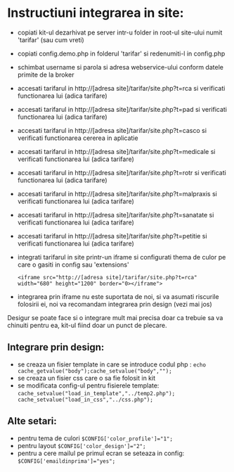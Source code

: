 # Instructiuni integrarea in site:

- copiati kit-ul dezarhivat pe server intr-u folder in root-ul site-ului numit 'tarifar' (sau cum vreti)

- copiati config.demo.php in folderul 'tarifar' si redenumiti-l in config.php

- schimbat username si parola si adresa webservice-ului conform datele primite de la broker

- accesati tarifarul in http://[adresa site]/tarifar/site.php?t=rca si verificati functionarea lui (adica tarifare)

- accesati tarifarul in http://[adresa site]/tarifar/site.php?t=pad si verificati functionarea lui (adica tarifare)

- accesati tarifarul in http://[adresa site]/tarifar/site.php?t=casco si verificati functionarea cererea in aplicatie

- accesati tarifarul in http://[adresa site]/tarifar/site.php?t=medicale si verificati functionarea lui (adica tarifare)

- accesati tarifarul in http://[adresa site]/tarifar/site.php?t=rotr si verificati functionarea lui (adica tarifare)

- accesati tarifarul in http://[adresa site]/tarifar/site.php?t=malpraxis si verificati functionarea lui (adica tarifare)

- accesati tarifarul in http://[adresa site]/tarifar/site.php?t=sanatate si verificati functionarea lui (adica tarifare)

- accesati tarifarul in http://[adresa site]/tarifar/site.php?t=petitie si verificati functionarea lui (adica tarifare)

- integrati tarifarul in site printr-un iframe si configurati thema de culor pe care o gasiti in config sau 'extensions'

    `` <iframe src="http://[adresa site]/tarifar/site.php?t=rca" width="680" height="1200" border="0></iframe"> ``

- integrarea prin iframe nu este suportata de noi, si va asumati riscurile folosirii ei, noi va recomandam integrarea prin design (vezi mai jos)

Desigur se poate face si o integrare mult mai precisa doar ca trebuie sa va chinuiti pentru ea, kit-ul fiind doar un punct de plecare.

## Integrare prin design:
- se creaza un fisier template in care se introduce codul php :
    `` echo cache_getvalue("body");cache_setvalue("body",""); ``
- se creaza un fisier css care o sa fie folosit in kit
- se modificata config-ul pentru fisierele template:
    `` cache_setvalue("load_in_template","../temp2.php"); cache_setvalue("load_in_css","../css.php"); ``

## Alte setari:
- pentru tema de culori
    `` $CONFIG['color_profile']="1"; ``
- pentru layout
    `` $CONFIG['color_design']="2"; ``
- pentru a cere mailul pe primul ecran se seteaza in config:
    `` $CONFIG['emaildinprima']="yes"; ``

